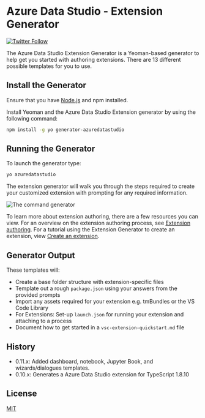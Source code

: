 # Azure Data Studio - Extension Generator

[![Twitter Follow](https://img.shields.io/twitter/follow/azuredatastudio?style=social)](https://twitter.com/azuredatastudio)

The Azure Data Studio Extension Generator is a Yeoman-based generator to help get you started with authoring extensions. There are 13 different possible templates for you to use.

## Install the Generator

Ensure that you have [Node.js](https://nodejs.org/en/) and npm installed.

Install Yeoman and the Azure Data Studio Extension generator by using the following command:

```bash
npm install -g yo generator-azuredatastudio
```

## Running the Generator
To launch the generator type:

```bash
yo azuredatastudio
```

The extension generator will walk you through the steps required to create your customized extension with prompting for any required information.

![The command generator](https://raw.githubusercontent.com/llali/generator-azuredatastudio/master/yoazuredatastudio.png)

To learn more about extension authoring, there are a few resources you can view. For an overview on the extension authoring process, see [Extension authoring](https://docs.microsoft.com/en-us/sql/azure-data-studio/extension-authoring?view=sql-server-ver15). For a tutorial using the Extension Generator to create an extension, view [Create an extension](https://docs.microsoft.com/en-us/sql/azure-data-studio/tutorial-create-extension?view=sql-server-ver15).

## Generator Output

These templates will:
* Create a base folder structure with extension-specific files
* Template out a rough `package.json` using your answers from the provided prompts
* Import any assets required for your extension e.g. tmBundles or the VS Code Library
* For Extensions: Set-up `launch.json` for running your extension and attaching to a process
* Document how to get started in a `vsc-extension-quickstart.md` file

## History

* 0.11.x: Added dashboard, notebook, Jupyter Book, and wizards/dialogues templates.
* 0.10.x: Generates a Azure Data Studio extension for TypeScript 1.8.10

## License

[MIT](LICENSE)
